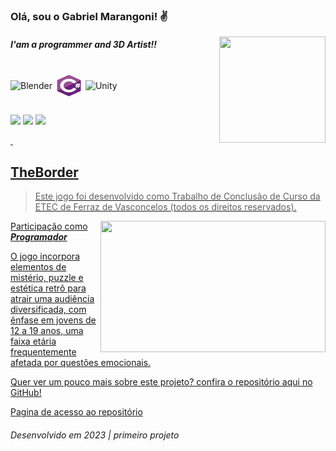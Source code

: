 ### Olá, sou o Gabriel Marangoni! ✌️

<img align="right" width="170" height="170" src="https://github.com/Marang0ni/Marang0ni/assets/133555915/4326a313-77bd-432e-9547-52d4407050c8"></a>


##### I'am a programmer and 3D Artist!!

<div style="display: inline_block"><br>
<img align="center" alt="Blender" height="30" width="38" src="https://github.com/Marang0ni/Marang0ni/assets/133555915/ab81b2cf-8939-4447-a48d-bdecf01f3716">
<img align="center" alt="Csharp" height="35" width="45" src="https://raw.githubusercontent.com/devicons/devicon/master/icons/csharp/csharp-original.svg"> 
<img align="center" alt="Unity" height="30" width="33" src="https://github.com/Marang0ni/Marang0ni/assets/133555915/864a24eb-71b9-4eb9-9123-2586ad37bb33">
</div>

##

 <a href="https://www.instagram.com/3d_marangoni/" target="_blank"><img src="https://img.shields.io/badge/-Instagram-%23E4405F?style=for-the-badge&logo=instagram&logoColor=white" target="_blank"></a>
 <a href = "mailto:gabriel.marangoni.2005@gmail.com"><img src="https://img.shields.io/badge/-Gmail-%23333?style=for-the-badge&logo=gmail&logoColor=white" target="_blank"></a>
 <a href="https://www.linkedin.com/in/gabriel-marangoni-5526a3276/" target="_blank"><img src="https://img.shields.io/badge/-LinkedIn-%230077B5?style=for-the-badge&logo=linkedin&logoColor=white" target="_blank">

&nbsp;

## TheBorder
> Este jogo foi desenvolvido como Trabalho de Conclusão de Curso da ETEC de Ferraz de Vasconcelos (todos os direitos reservados).

<img align="right" width="360" height="210" src="https://github.com/Marang0ni/Marang0ni/assets/133555915/08b538cc-8c44-41ea-aa0e-4ff517d061cc">

Participação como __*Programador*__

O jogo incorpora elementos de mistério, puzzle e estética retrô para atrair uma audiência diversificada, com ênfase em jovens de 12 a 19 anos, uma faixa etária frequentemente afetada por questões emocionais.

Quer ver um pouco mais sobre este projeto? confira o repositório aqui no GitHub!

[Pagina de acesso ao repositório](https://github.com/Marang0ni/TheBorderGame)

###### *Desenvolvido em 2023 | primeiro projeto*

